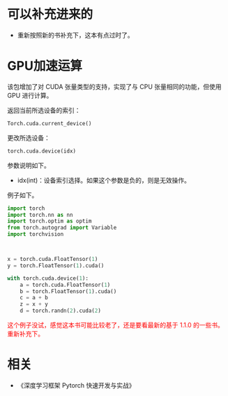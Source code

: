 
# 可以补充进来的

- 重新按照新的书补充下，这本有点过时了。

# GPU加速运算

该包增加了对 CUDA 张量类型的支持，实现了与 CPU 张量相同的功能，但使用 GPU 进行计算。


返回当前所选设备的索引：

```py
Torch.cuda.current_device()
```

更改所选设备：

```py
torch.cuda.device(idx)
```

参数说明如下。

- idx(int)：设备索引选择。如果这个参数是负的，则是无效操作。

例子如下。

```py
import torch
import torch.nn as nn
import torch.optim as optim
from torch.autograd import Variable
import torchvision



x = torch.cuda.FloatTensor(1)
y = torch.FloatTensor(1).cuda()

with torch.cuda.device(1):
    a = torch.cuda.FloatTensor(1)
    b = torch.FloatTensor(1).cuda()
    c = a + b
    z = x + y
    d = torch.randn(2).cuda(2)
```

<span style="color:red;">这个例子没试，感觉这本书可能比较老了，还是要看最新的基于 1.1.0 的一些书。重新补充下。</span>




# 相关

- 《深度学习框架 Pytorch 快速开发与实战》
